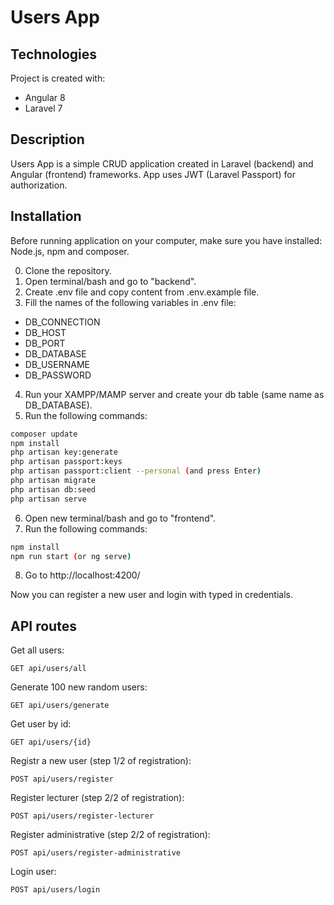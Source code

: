 # Users App

## Technologies

Project is created with:
* Angular 8
* Laravel 7

## Description

Users App is a simple CRUD application created in Laravel (backend) and Angular (frontend) frameworks. App uses JWT (Laravel Passport) for authorization.

## Installation

Before running application on your computer, make sure you have installed: Node.js, npm and composer.

0. Clone the repository.
1. Open terminal/bash and go to "backend".
2. Create .env file and copy content from .env.example file.
3. Fill the names of the following variables in .env file:
  - DB_CONNECTION
  - DB_HOST
  - DB_PORT
  - DB_DATABASE
  - DB_USERNAME
  - DB_PASSWORD
4. Run your XAMPP/MAMP server and create your db table (same name as DB_DATABASE).
5. Run the following commands:
```bash
composer update
npm install
php artisan key:generate
php artisan passport:keys
php artisan passport:client --personal (and press Enter)
php artisan migrate
php artisan db:seed
php artisan serve
```
6. Open new terminal/bash and go to "frontend".
7. Run the following commands:
```bash
npm install
npm run start (or ng serve)
```
8. Go to http://localhost:4200/

Now you can register a new user and login with typed in credentials.

## API routes

 Get all users:

`GET api/users/all`

Generate 100 new random users:

`GET api/users/generate`

Get user by id:

`GET api/users/{id}`

Registr a new user (step 1/2 of registration):

`POST api/users/register`

Register lecturer (step 2/2 of registration):

`POST api/users/register-lecturer`

Register administrative (step 2/2 of registration):

`POST api/users/register-administrative`

Login user:

`POST api/users/login`